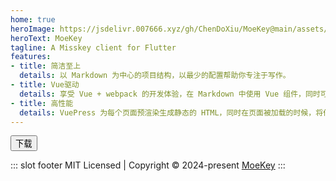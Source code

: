 ```yaml
---
home: true
heroImage: https://jsdelivr.007666.xyz/gh/ChenDoXiu/MoeKey@main/assets/favicon.ico
heroText: MoeKey
tagline: A Misskey client for Flutter
features:
- title: 简洁至上
  details: 以 Markdown 为中心的项目结构，以最少的配置帮助你专注于写作。
- title: Vue驱动
  details: 享受 Vue + webpack 的开发体验，在 Markdown 中使用 Vue 组件，同时可以使用 Vue 来开发自定义主题。
- title: 高性能
  details: VuePress 为每个页面预渲染生成静态的 HTML，同时在页面被加载的时候，将作为 SPA 运行。
---
```

  <a href="https://github.com/ChenDoXiu/MoeKey/releases" target="_break"><button>下载</button></a>

::: slot footer
MIT Licensed | Copyright © 2024-present [MoeKey](https://github.com/ChenDoXiu/MoeKey?tab=readme-ov-file)
:::